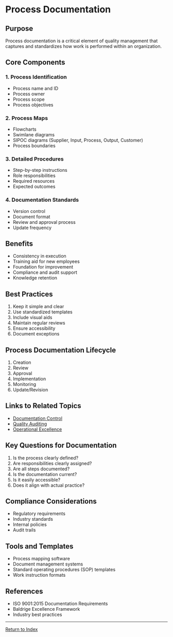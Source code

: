 # Process Documentation

## Purpose
Process documentation is a critical element of quality management that captures and standardizes how work is performed within an organization.

## Core Components
### 1. Process Identification
- Process name and ID
- Process owner
- Process scope
- Process objectives

### 2. Process Maps
- Flowcharts
- Swimlane diagrams
- SIPOC diagrams (Supplier, Input, Process, Output, Customer)
- Process boundaries

### 3. Detailed Procedures
- Step-by-step instructions
- Role responsibilities
- Required resources
- Expected outcomes

### 4. Documentation Standards
- Version control
- Document format
- Review and approval process
- Update frequency

## Benefits
- Consistency in execution
- Training aid for new employees
- Foundation for improvement
- Compliance and audit support
- Knowledge retention

## Best Practices
1. Keep it simple and clear
2. Use standardized templates
3. Include visual aids
4. Maintain regular reviews
5. Ensure accessibility
6. Document exceptions

## Process Documentation Lifecycle
1. Creation
2. Review
3. Approval
4. Implementation
5. Monitoring
6. Update/Revision

## Links to Related Topics
- [Documentation Control](documentation-control.md)
- [Quality Auditing](quality-auditing.md)
- [Operational Excellence](operational-excellence.md)

## Key Questions for Documentation
1. Is the process clearly defined?
2. Are responsibilities clearly assigned?
3. Are all steps documented?
4. Is the documentation current?
5. Is it easily accessible?
6. Does it align with actual practice?

## Compliance Considerations
- Regulatory requirements
- Industry standards
- Internal policies
- Audit trails

## Tools and Templates
- Process mapping software
- Document management systems
- Standard operating procedures (SOP) templates
- Work instruction formats

## References
- ISO 9001:2015 Documentation Requirements
- Baldrige Excellence Framework
- Industry best practices

---
[Return to Index](SUMMARY.md)
